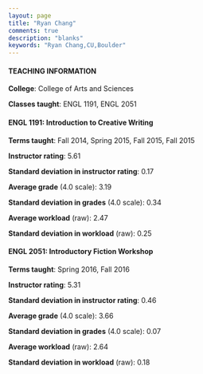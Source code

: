 ```yaml
---
layout: page
title: "Ryan Chang" 
comments: true
description: "blanks"
keywords: "Ryan Chang,CU,Boulder"
---
```

<head>
<script src="https://ajax.googleapis.com/ajax/libs/jquery/2.1.3/jquery.min.js"></script>
<script src="https://dl.dropboxusercontent.com/s/pc42nxpaw1ea4o9/highcharts.js?dl=0"></script>
<!-- <script src="../assets/js/highcharts.js"></script> -->
<style type="text/css">@font-face {
	font-family: "Bebas Neue";
	src: url(https://www.filehosting.org/file/details/544349/BebasNeue Regular.otf) format("opentype");
	}
	h1.Bebas { 
		font-family: "Bebas Neue", Verdana, Tahoma;
	}
</style>
</head>
	   
#### TEACHING INFORMATION

**College**: College of Arts and Sciences

**Classes taught**: ENGL 1191, ENGL 2051

#### ENGL 1191: Introduction to Creative Writing

**Terms taught**: Fall 2014, Spring 2015, Fall 2015, Fall 2015

**Instructor rating**: 5.61

**Standard deviation in instructor rating**: 0.17

**Average grade** (4.0 scale): 3.19

**Standard deviation in grades** (4.0 scale): 0.34

**Average workload** (raw): 2.47

**Standard deviation in workload** (raw): 0.25

#### ENGL 2051: Introductory Fiction Workshop

**Terms taught**: Spring 2016, Fall 2016

**Instructor rating**: 5.31

**Standard deviation in instructor rating**: 0.46

**Average grade** (4.0 scale): 3.66

**Standard deviation in grades** (4.0 scale): 0.07

**Average workload** (raw): 2.64

**Standard deviation in workload** (raw): 0.18

